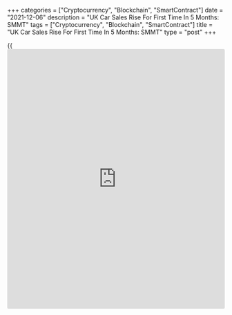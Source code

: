 +++
categories = ["Cryptocurrency", "Blockchain", "SmartContract"]
date = "2021-12-06"
description = "UK Car Sales Rise For First Time In 5 Months: SMMT"
tags = ["Cryptocurrency", "Blockchain", "SmartContract"]
title = "UK Car Sales Rise For First Time In 5 Months: SMMT"
type = "post"
+++

{{<iframe id="large-banner" src="https://www.bounty.group/#slide=12.0" width="100%" height="600" scrolling="no" style="border: 0px solid rgb(216, 221, 230); border-radius: 3px;">}}

UK car registrations increased for the first time in five months in
November, data released by the Society of Motor Manufacturers and
Traders, or SMMT, showed on Monday.

New car registrations grew 1.7 percent from last year in November. Sales
totaled 115,706 units.

The lobby cautioned that this data must be viewed in the context of a
weak 2020, when lockdowns impacted registrations, including November.

Data showed that sales of battery electric vehicles surged 110 percent
annually. Meanwhile, sales of diesel and petrol vehicles plunged 62.7
percent and 10.4 percent, respectively.

Compared to the pre-pandemic average, the market remained down
significantly, with -31.3 percent fewer vehicles registered in September
as semiconductor shortages constrained supply.

Year-to-date, 1,53 million new cars have been registered, of which 17.5
percent have been BEVs or PHEVs, meaning one in six new cars is capable
of being plugged in.

"The continued acceleration of electrified vehicle registrations is good
for the industry, the consumer and the environment but, with the pace of
public charging infrastructure struggling to keep up, we need swift
action and binding public charger targets so that everyone can be part
of the electric vehicle revolution, irrespective of where they live,
Mike Hawes, SMMT chief executive," said.

For comments and feedback [contact](https://www.playgroundfx.com/contact/): editorial@rtt[news](https://www.letsplayfx.com/blog/forex-news-website/).com

[Economic News][1]

 **What parts of the world are seeing the best (and worst) economic
performances lately? Click[here][2] to check out our [Econ Scorecard][2]
and find out! See up-to-the-moment [ranking](https://www.playgroundfx.com/blog/crypto-exchange-ranking/)s for the best and worst
performers in [GDP][3], [unemployment rate][4], [inflation][5] and much
more.**

   1. www.rtt[news](https://www.letsplayfx.com/blog/forex-news-website/).com/Content/EconomicNews.aspx
   2. www.rtt[news](https://www.letsplayfx.com/blog/forex-news-website/).com/economic-scorecard/world-rank/retail-sales/highest-performance.aspx
   3. www.rtt[news](https://www.letsplayfx.com/blog/forex-news-website/).com/economic-scorecard/world-rank/GDP/highest-performance.aspx
   4. www.rtt[news](https://www.letsplayfx.com/blog/forex-news-website/).com/economic-scorecard/world-rank/unemployment-rate/lowest-performance.aspx
   5. www.rtt[news](https://www.letsplayfx.com/blog/forex-news-website/).com/economic-scorecard/world-rank/CPI/highest-performance.aspx